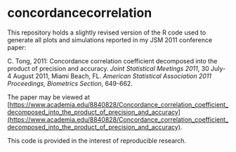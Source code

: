 # concordancecorrelation

This repository holds a slightly revised version of the R code used to generate all plots and simulations reported in my JSM 2011 conference paper:

C. Tong, 2011: Concordance correlation coefficient decomposed into the product of precision and accuracy. *Joint Statistical Meetings 2011*, 30 July-4 August 2011, Miami Beach, FL. *American Statistical Association 2011 Proceedings, Biometrics Section*, 649-662.

The paper may be viewed at [https://www.academia.edu/8840828/Concordance_correlation_coefficient_decomposed_into_the_product_of_precision_and_accuracy](https://www.academia.edu/8840828/Concordance_correlation_coefficient_decomposed_into_the_product_of_precision_and_accuracy).

This code is provided in the interest of reproducible research.


